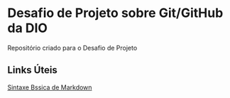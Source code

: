 # Desafio de Projeto sobre Git/GitHub da DIO
Repositório criado para o Desafio de Projeto

## Links Úteis
[Sintaxe Bssica de Markdown](https://www.markdownguide.org/basic-syntax/)
